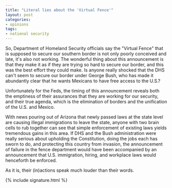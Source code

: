 ```yaml
---
title: "Literal lies about the 'Virtual Fence'"
layout: post
categories:
- opinions
tags:
- national security
---
```


So, Department of Homeland Security officials say the "Virtual Fence" that is supposed to secure our southern border is not only poorly conceived and late, it's also not working. The wonderful thing about this announcement is that they make it as if they are trying so hard to secure our border, and this was the best effort they could make. Is anyone really shocked that the DHS can't seem to secure our border under George Bush, who has made it abundantly clear that he wants Mexicans to have free access to the U.S.?

Unfortunately for the Feds, the timing of this announcement reveals both the emptiness of their assurances that they are working for our security, and their true agenda, which is the elimination of borders and the unification of the U.S. and Mexico.

With news pouring out of Arizona that newly passed laws at the state level are causing illegal immigrations to leave the state, anyone with two brain cells to rub together can see that simple enforcement of existing laws yields tremendous gains in this area. If DHS and the Bush administration were really serious about upholding the Constitution, doing the jobs each has sworn to do, and protecting this country from invasion, the announcement of failure in the fence department would have been accompanied by an announcement that U.S. immigration, hiring, and workplace laws would henceforth be enforced.

As it is, their (in)actions speak much louder than their words.

{% include signature.html %}
